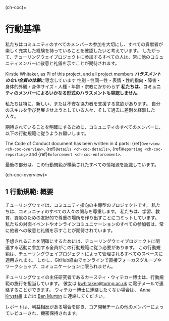 (ch-coc)=
# 行動基準

私たちはコミュニティのすべてのメンバーの参加を大切にし、すべての貢献者が楽しく充実した経験を持っていることを確認したいと考えています。 したがって、チューリングウェイプロジェクトに参加するすべての人は、常に他のコミュニティメンバーに敬意と礼儀を示すことが期待されます。

Kirstie Whitaker, as PI of this project, and all project members ***ハラスメントのない全員の体験***に専念しています 性別・性同一性・表情・性的指向・障害・身体的外観・身体サイズ・人種・年齢・宗教にかかわらず **私たちは、コミュニティのメンバーによるいかなる形式のハラスメントも容認しません**.

私たちは特に、新しい、または不安な協力者を支援する意欲があります。 自分のスキルを学び発展させようとしている人々、そして過去に差別を経験した人々。

期待されていることを明確にするために、コミュニティのすべてのメンバーに、以下の行動規範に従うようお願いします。

The Code of Conduct document has been written in 4 parts: {ref}`Overview <ch-coc-overview>`, {ref}`Details <ch-coc-details>`, {ref}`Reporting <ch-coc-reporting>` and {ref}`Enforcement <ch-coc-enforcement>`.

最後の部分は、この行動規範が構築されたすべての情報源を認識しています。

(ch-coc-overview)=
## 1 行動規範: 概要

チューリングウェイは、コミュニティ指向の主導型のプロジェクトです。 私たちは、コミュニティのすべての人々の関与を尊重します。 私たちは、学習、教育、貢献のための友好的で尊重の場所を作り出すことにコミットしています。 私たちの対面イベントやオンラインコミュニケーションのすべての参加者は、常に他者への敬意と礼儀を示すことが期待されています。

予想されることを明確にするためには、チューリングウェイプロジェクトに関連する活動に参加する全員がこの行動規範に従う必要があります。 この行動規範は、チューリングウェイプロジェクトによって管理されるすべてのスペースに適用されます。 しかし、GitHub経由でオンラインで直接フォーカスグループやワークショップ、コミュニケーションに限られません。

チューリングウェイの主任研究者であるカースティ・ウィテカー博士は、行動規範の施行を担当しています。 彼女は [kwhitaker@turing.ac.uk](mailto:kwhitaker@turing.ac.uk) に電子メールで連絡することができます。 ウィテカー博士に連絡したくない場合は、 [Anna Krystalli](mailto:a.krystalli@sheffield.ac.uk) または [Ben Murton](mailto:bmurton@turing.ac.uk) に連絡してください。

レポートは、利益相反がある場合を除き、コア開発チームの他のメンバーによってレビューされ、機密保持されます。

